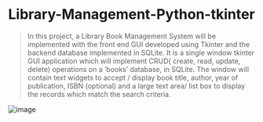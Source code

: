 # Library-Management-Python-tkinter

>In this project, a Library Book Management System will be implemented with the front end GUI developed using Tkinter and the backend database implemented in SQLite. It is a single window tkinter GUI application which will implement CRUD( create, read, update, delete) operations on a ‘books’ database, in SQLite. The window will contain text widgets to accept / display book title, author, year of publication, ISBN (optional) and a large text area/ list box to display the records which match the search criteria.

![image](https://github.com/TheRonnie/Library-Management-Python-tkinter/assets/98576788/131d298b-c651-4744-8e86-b77326a840a1)


